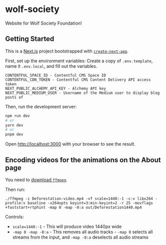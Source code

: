 # wolf-society

Website for Wolf Society Foundation!

## Getting Started

This is a [Next.js](https://nextjs.org/) project bootstrapped with [`create-next-app`](https://github.com/vercel/next.js/tree/canary/packages/create-next-app).

First, set up the environment variables:
Create a copy of `.env.template`, name it `.env.local`, and fill out the variables.

```
CONTENTFUL_SPACE_ID - Contentful CMS Space ID
CONTENTFUL_CDN_TOKEN - Contentful CMS Content Delivery API access token
NEXT_PUBLIC_ALCHEMY_API_KEY - Alchemy API key
NEXT_PUBLIC_MEDIUM_USER - Username of the Medium user to display blog posts of
```

Then, run the development server:

```bash
npm run dev
# or
yarn dev
# or
pnpm dev
```

Open [http://localhost:3000](http://localhost:3000) with your browser to see the result.

## Encoding videos for the animations on the About page

You need to [download `ffmpeg`](https://ffmpeg.org/download.html).

Then run:

```
./ffmpeg -i Deforestation-video.mp4 -vf scale=1440:-1 -c:v libx264 -profile:v baseline -x264opts keyint=3:min-keyint=2 -r 25 -movflags +faststart+rtphint -map 0 -map -0:a out/Deforestation1440.mp4
```

Controls:

- `scale=1440:-1` - This will produce video 1440px wide
- `-map 0 -map -0:a` - This removes all audio tracks - `-map 0` selects all streams from the input, and `-map -0:a` deselects all audio streams
